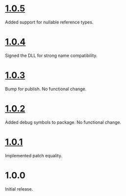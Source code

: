 # [1.0.5](https://github.com/gregsdennis/json-everything/pull/75)

Added support for nullable reference types.

# [1.0.4](https://github.com/gregsdennis/json-everything/pull/61)

Signed the DLL for strong name compatibility.

# [1.0.3](https://github.com/gregsdennis/json-everything/commit/4b6c5900f4bfb45119a3dc5c3ce60b7d7a2e8c9e)

Bump for publish.  No functional change.

# [1.0.2](https://github.com/gregsdennis/json-everything/pull/45)

Added debug symbols to package.  No functional change.

# [1.0.1](https://github.com/gregsdennis/json-everything/pull/26)

Implemented patch equality.

# 1.0.0

Initial release.
